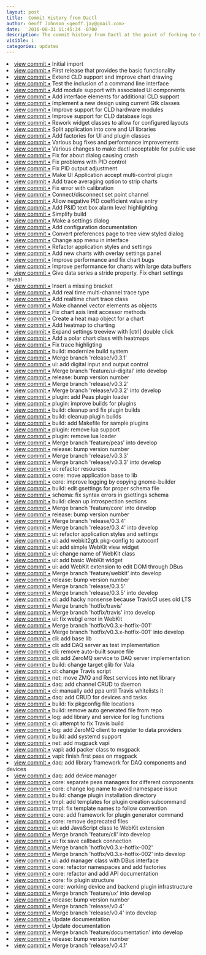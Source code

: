 ```yaml
---
layout: post
title:  Commit History from Dactl
author: Geoff Johnson <geoff.jay@gmail.com>
date:   2016-08-31 11:45:34 -0700
description: The commit history from Dactl at the point of forking to OpenDCS.
visible: 1
categories: updates
---
```


<li> <a href="http://github.com/coanda/dactl/commit/6f4243cea8e8d64260dd9e5fb4ad174df672d5bc">view commit &bull;</a> Initial import</li>
<li> <a href="http://github.com/coanda/dactl/commit/bb14ced5e7cdedfcc53b5f8c1a2a9f95cd20293e">view commit &bull;</a> First release that provides the basic functionality</li>
<li> <a href="http://github.com/coanda/dactl/commit/569fb0cead2f3fdcff70b4605a6d47331c602af5">view commit &bull;</a> Extend CLD support and improve chart drawing</li>
<li> <a href="http://github.com/coanda/dactl/commit/1308cbe9140e3cc29396f390d04c8321be527cb8">view commit &bull;</a> Test the inclusion of a command line interface</li>
<li> <a href="http://github.com/coanda/dactl/commit/289600093ba50ee2bba6029332c5b0929d7234ca">view commit &bull;</a> Add module support with associated UI components</li>
<!--break-->
<li> <a href="http://github.com/coanda/dactl/commit/46de3017d9b3be14f97651f1dea6030683718c9f">view commit &bull;</a> Add interface elements for additional CLD support</li>
<li> <a href="http://github.com/coanda/dactl/commit/a6fc43b32adceb1d871d61bc8146b5bc516807fc">view commit &bull;</a> Implement a new design using current Gtk classes</li>
<li> <a href="http://github.com/coanda/dactl/commit/a9a4313a96325971b155b01856aa991ddc1210a8">view commit &bull;</a> Improve support for CLD hardware modules</li>
<li> <a href="http://github.com/coanda/dactl/commit/65e4df60a715c1602fc2641488abeee9948f74e0">view commit &bull;</a> Improve support for CLD database logs</li>
<li> <a href="http://github.com/coanda/dactl/commit/04a47822ae0071bfc3bbcf807f2a8d60b1e3e40f">view commit &bull;</a> Rework widget classes to allow for configured layouts</li>
<li> <a href="http://github.com/coanda/dactl/commit/fceb1311b64865f3e42675e8b1990aebc733c45e">view commit &bull;</a> Split application into core and UI libraries</li>
<li> <a href="http://github.com/coanda/dactl/commit/ad2a068a2fc1130f8dfa6acac7926f49a8129e79">view commit &bull;</a> Add factories for UI and plugin classes</li>
<li> <a href="http://github.com/coanda/dactl/commit/398991599735c88951f8dd27b67b21d58516e639">view commit &bull;</a> Various bug fixes and performance improvements</li>
<li> <a href="http://github.com/coanda/dactl/commit/920a467a2ccdacf98838137c32265e9c340c79d3">view commit &bull;</a> Various changes to make dactl acceptable for public use</li>
<li> <a href="http://github.com/coanda/dactl/commit/921a4ccdf85f9609681dc4d9b0c82d37726b36fa">view commit &bull;</a> Fix for about dialog causing crash</li>
<li> <a href="http://github.com/coanda/dactl/commit/22c804a2f4e3a07a293c73eadac2401d493c0657">view commit &bull;</a> Fix problems with PID control</li>
<li> <a href="http://github.com/coanda/dactl/commit/0ab202acd03e2216e9d990f9fa18273f4c81ab9a">view commit &bull;</a> Fix PID output adjustment</li>
<li> <a href="http://github.com/coanda/dactl/commit/e319657c74d124df288c3763d3853729f05ed335">view commit &bull;</a> Make UI Application accept multi-control plugin</li>
<li> <a href="http://github.com/coanda/dactl/commit/85271f1ddad63555650224876a705a009ffff391">view commit &bull;</a> Add trace averaging option to strip charts</li>
<li> <a href="http://github.com/coanda/dactl/commit/a680a0847dc82d6ee7c9fddfe7b5b04ce212dad0">view commit &bull;</a> Fix error with calibration</li>
<li> <a href="http://github.com/coanda/dactl/commit/02b70621478e9dd471bd9e4cf69acc9a9c943dbd">view commit &bull;</a> Connect/disconnect set point channel</li>
<li> <a href="http://github.com/coanda/dactl/commit/1802c4c2f211a2f0423a1b21bc9038869b4079ff">view commit &bull;</a> Allow negative PID coefficient value entry</li>
<li> <a href="http://github.com/coanda/dactl/commit/6ed86350b18a552b258b7d3bceae7897772bde66">view commit &bull;</a> Add P&ID text box alarm level highlighting</li>
<li> <a href="http://github.com/coanda/dactl/commit/1faf6e6df122887a69109811ce4d7e23782f543c">view commit &bull;</a> Simplify build</li>
<li> <a href="http://github.com/coanda/dactl/commit/3138fc485d7ff95f505f8675a596021902825137">view commit &bull;</a> Make a settings dialog</li>
<li> <a href="http://github.com/coanda/dactl/commit/334ac256142a441f97d98868eff36036f242c08a">view commit &bull;</a> Add configuration documentation</li>
<li> <a href="http://github.com/coanda/dactl/commit/73086a22035e42685f56c4d6652912c4d0407645">view commit &bull;</a> Convert preferences page to tree view styled dialog</li>
<li> <a href="http://github.com/coanda/dactl/commit/1b2b8c49ff25d92a4a986498e4b152822735ab79">view commit &bull;</a> Change app menu in interface</li>
<li> <a href="http://github.com/coanda/dactl/commit/91bd49e3b7c8d83cb4a26738c8f71cb94e51cf42">view commit &bull;</a> Refactor application styles and settings</li>
<li> <a href="http://github.com/coanda/dactl/commit/0fa7a056441e02a2e106c3ef29cf5900bc8bfce6">view commit &bull;</a> Add new charts with overlay settings panel</li>
<li> <a href="http://github.com/coanda/dactl/commit/bc0964171bed2b4f6431983cc123d91b89a5e769">view commit &bull;</a> Improve performance and fix chart bugs</li>
<li> <a href="http://github.com/coanda/dactl/commit/a4e849519008ed34268ce4a0842c3201f2cfd2d5">view commit &bull;</a> Improve performance for charts with large data buffers</li>
<li> <a href="http://github.com/coanda/dactl/commit/0ec6684d1ea3d1dc969fabe0323f5504b8fca969">view commit &bull;</a> Give data series a stride property. Fix chart settings reveal</li>
<li> <a href="http://github.com/coanda/dactl/commit/de71c17dc37d232b208e7564179baad4b65ef196">view commit &bull;</a> Insert a missing bracket</li>
<li> <a href="http://github.com/coanda/dactl/commit/7a207d1ea1e4ad7946edf26874859fe13d65e866">view commit &bull;</a> Add real time multi-channel trace type</li>
<li> <a href="http://github.com/coanda/dactl/commit/cff21fe4ab183dee54738c0bf5585386fbde00e7">view commit &bull;</a> Add realtime chart trace class</li>
<li> <a href="http://github.com/coanda/dactl/commit/302a2fd0a8ac4118623287b800cf025ccb3b70ad">view commit &bull;</a> Make channel vector elements as objects</li>
<li> <a href="http://github.com/coanda/dactl/commit/d981ae1a69c291b94e789ac8f0c7771a63a3f8c6">view commit &bull;</a> Fix chart axis limit accessor methods</li>
<li> <a href="http://github.com/coanda/dactl/commit/30bc2203aeb26a3bcf856408ac9147e02c54ead8">view commit &bull;</a> Create a heat map object for a chart</li>
<li> <a href="http://github.com/coanda/dactl/commit/859faf76d36a653569a426397433874e8c3595d8">view commit &bull;</a> Add heatmap to charting</li>
<li> <a href="http://github.com/coanda/dactl/commit/c501b7f715c21e546f941205f91b2d32d3a9a441">view commit &bull;</a> Expand settings treeview with [ctrl] double click</li>
<li> <a href="http://github.com/coanda/dactl/commit/d35a95faee5d85fd4079e634ed62490e97ffa3bd">view commit &bull;</a> Add a polar chart class with heatmaps</li>
<li> <a href="http://github.com/coanda/dactl/commit/dfd927e500d8c892e86e917c494815d35c6cff2e">view commit &bull;</a> Fix trace highligting</li>
<li> <a href="http://github.com/coanda/dactl/commit/a449843e0584b6428fe7593f04665ae2721b0d43">view commit &bull;</a> build: modernize build system</li>
<li> <a href="http://github.com/coanda/dactl/commit/3c9e2412d9834398cd13ffa2b3d0d76aec770fdd">view commit &bull;</a> Merge branch 'release/v0.3.1'</li>
<li> <a href="http://github.com/coanda/dactl/commit/216105c8eded2c4407f23476a3d5fda30525e2a8">view commit &bull;</a> ui: add digital input and output control</li>
<li> <a href="http://github.com/coanda/dactl/commit/403f81f1a0aca03ee8f942af7472876156f12be3">view commit &bull;</a> Merge branch 'feature/ui-digital' into develop</li>
<li> <a href="http://github.com/coanda/dactl/commit/46af79e458d985e88b12c87e0dc79fba2fcba545">view commit &bull;</a> release: bump version number</li>
<li> <a href="http://github.com/coanda/dactl/commit/7db85ccd66ea8c6e0184200ad1ac45f386a244ca">view commit &bull;</a> Merge branch 'release/v0.3.2'</li>
<li> <a href="http://github.com/coanda/dactl/commit/4d2406354676f2579f872223ac5813864aa82b10">view commit &bull;</a> Merge branch 'release/v0.3.2' into develop</li>
<li> <a href="http://github.com/coanda/dactl/commit/cb1fc8adc553af54e9a712f62ae5dd6c9ee54ff7">view commit &bull;</a> plugin: add Peas plugin loader</li>
<li> <a href="http://github.com/coanda/dactl/commit/afcc8c2652da28b02e89ef9c1b8c6945214c94ee">view commit &bull;</a> plugin: improve builds for plugins</li>
<li> <a href="http://github.com/coanda/dactl/commit/5b4521df7f68bff7c7296fd342fc12064a8c94a8">view commit &bull;</a> build: cleanup and fix plugin builds</li>
<li> <a href="http://github.com/coanda/dactl/commit/54e4ee29e62a3ad0bcbcbd56604a63ee7fd0b39f">view commit &bull;</a> build: cleanup plugin builds</li>
<li> <a href="http://github.com/coanda/dactl/commit/8ee40a5cea3a9d60b7329789efdf675cac919c03">view commit &bull;</a> build: add Makefile for sample plugins</li>
<li> <a href="http://github.com/coanda/dactl/commit/2bd004e9c6e551c4cbb5c721305e653bb2483823">view commit &bull;</a> plugin: remove lua support</li>
<li> <a href="http://github.com/coanda/dactl/commit/9fcd1f6686f7d39b2c9c35c693417f8f1a34cec7">view commit &bull;</a> plugin: remove lua loader</li>
<li> <a href="http://github.com/coanda/dactl/commit/94aa805999401b77cf480fa9483fe4334d76f95d">view commit &bull;</a> Merge branch 'feature/peas' into develop</li>
<li> <a href="http://github.com/coanda/dactl/commit/92cecbe66d54129fb31476930299adbd66f73026">view commit &bull;</a> release: bump version number</li>
<li> <a href="http://github.com/coanda/dactl/commit/ccaac1f9999e0e9f326778a3e5c5e7c84f93efb4">view commit &bull;</a> Merge branch 'release/v0.3.3'</li>
<li> <a href="http://github.com/coanda/dactl/commit/8176c591663605805fa869cab44999e75e206458">view commit &bull;</a> Merge branch 'release/v0.3.3' into develop</li>
<li> <a href="http://github.com/coanda/dactl/commit/6d5965b29087e4d366cd21311a949fd29dc0202c">view commit &bull;</a> ui: refactor resources</li>
<li> <a href="http://github.com/coanda/dactl/commit/b1bd0b8b16e59b37ecce2deaf82544fdcc6378b9">view commit &bull;</a> core: move application base to lib</li>
<li> <a href="http://github.com/coanda/dactl/commit/3066f796dfbd2cbb73d9a46706da715cfdfa9bf6">view commit &bull;</a> core: improve logging by copying gnome-builder</li>
<li> <a href="http://github.com/coanda/dactl/commit/4e2c4de7c9f76bd3bf937e35e232ae930fa1dc0a">view commit &bull;</a> build: edit gsettings for proper schema file</li>
<li> <a href="http://github.com/coanda/dactl/commit/92c156b4e1e5bf61ca5554010d0f0daf1584bdc2">view commit &bull;</a> schema: fix syntax errors in gsettings schema</li>
<li> <a href="http://github.com/coanda/dactl/commit/125f7e53a52fcf0b150570f1a7c0e9c7e91f8e7e">view commit &bull;</a> build: clean up introspection sections</li>
<li> <a href="http://github.com/coanda/dactl/commit/73098accf4b1b217f6cc347ea483f6def0c74ee9">view commit &bull;</a> Merge branch 'feature/core' into develop</li>
<li> <a href="http://github.com/coanda/dactl/commit/aa67b0b2a154a5b57aaaba3fca7cc0325756965a">view commit &bull;</a> release: bump version number</li>
<li> <a href="http://github.com/coanda/dactl/commit/b26721c8c289e7090e749280ce817f524dcfeec8">view commit &bull;</a> Merge branch 'release/0.3.4'</li>
<li> <a href="http://github.com/coanda/dactl/commit/676019c8af7a17562b338709629369e5c2c275e8">view commit &bull;</a> Merge branch 'release/0.3.4' into develop</li>
<li> <a href="http://github.com/coanda/dactl/commit/b1e28db98fe7057162e2ce36ca9a655a07c98f01">view commit &bull;</a> ui: refactor application styles and settings</li>
<li> <a href="http://github.com/coanda/dactl/commit/61dce064ea238f95260cd90ad2f35ef73c7eaa9d">view commit &bull;</a> ui: add webkit2gtk pkg-config to autoconf</li>
<li> <a href="http://github.com/coanda/dactl/commit/6837a74bf126e460163faac425b78f82cbf8bd07">view commit &bull;</a> ui: add simple WebKit view widget</li>
<li> <a href="http://github.com/coanda/dactl/commit/a3be3550593b26e8ae12c6f2d38b9313727e6133">view commit &bull;</a> ui: change name of WebKit class</li>
<li> <a href="http://github.com/coanda/dactl/commit/339dc66091b63bc7fd1450e5d59fb1a7dd96f96c">view commit &bull;</a> ui: add basic WebKit widget</li>
<li> <a href="http://github.com/coanda/dactl/commit/a5a1d66e2a3a6f9eda149b2eeb73ac4b82eea330">view commit &bull;</a> ui: add WebKit extension to edit DOM through DBus</li>
<li> <a href="http://github.com/coanda/dactl/commit/29e5a598a2515903b8396442d93702559db48fa7">view commit &bull;</a> Merge branch 'feature/webkit' into develop</li>
<li> <a href="http://github.com/coanda/dactl/commit/528c2529d508d3fc6e89019141abd88305fd709a">view commit &bull;</a> release: bump version number</li>
<li> <a href="http://github.com/coanda/dactl/commit/aa73819e462ee4d661167f75d2f5ea1953e64462">view commit &bull;</a> Merge branch 'release/0.3.5'</li>
<li> <a href="http://github.com/coanda/dactl/commit/09a2c145b562a702784876b67ad8de67620e9072">view commit &bull;</a> Merge branch 'release/0.3.5' into develop</li>
<li> <a href="http://github.com/coanda/dactl/commit/d5971d5494e8c655152941b221a6ad6d9fa28a47">view commit &bull;</a> ci: add hacky nonsense because TravisCI uses old LTS</li>
<li> <a href="http://github.com/coanda/dactl/commit/ed299f5d41aedc3e2b61b0ea470f54b6cd110ba0">view commit &bull;</a> Merge branch 'hotfix/travis'</li>
<li> <a href="http://github.com/coanda/dactl/commit/ef54fab6d5626b68ff45cfaa7e6707e549085e25">view commit &bull;</a> Merge branch 'hotfix/travis' into develop</li>
<li> <a href="http://github.com/coanda/dactl/commit/32c587fa8c834cbdcdafbf4dff5accd41cdc2040">view commit &bull;</a> ui: fix webgl error in WebKit</li>
<li> <a href="http://github.com/coanda/dactl/commit/bc90ddbf0aa8c54f4d820aed77c35bd0707f760a">view commit &bull;</a> Merge branch 'hotfix/v0.3.x-hotfix-001'</li>
<li> <a href="http://github.com/coanda/dactl/commit/a74877f2ba60aa977f64b7df5c97dc2b31dfce73">view commit &bull;</a> Merge branch 'hotfix/v0.3.x-hotfix-001' into develop</li>
<li> <a href="http://github.com/coanda/dactl/commit/b850133439ff3cca8bd92ab5ec97aa9f70017d15">view commit &bull;</a> cli: add base lib</li>
<li> <a href="http://github.com/coanda/dactl/commit/718ba8200c4507d2d0559c9784ea4637379d3f8f">view commit &bull;</a> cli: add DAQ server as test implementation</li>
<li> <a href="http://github.com/coanda/dactl/commit/903f3c5fb08220ae647bca84d518d2ab4b94e59a">view commit &bull;</a> cli: remove auto-built source file</li>
<li> <a href="http://github.com/coanda/dactl/commit/d2a019665d4be534f1f1984bafe28972fd073b84">view commit &bull;</a> cli: add ZeroMQ service to DAQ server implementation</li>
<li> <a href="http://github.com/coanda/dactl/commit/849a602a60b1c8c6974554ad246b616605bd72a8">view commit &bull;</a> build: change target glib for Vala</li>
<li> <a href="http://github.com/coanda/dactl/commit/3cef40ff2c7f7a00640ea0600189ae74dcb76aa6">view commit &bull;</a> ci: change Travis script</li>
<li> <a href="http://github.com/coanda/dactl/commit/913b388e7fc3f670d8a9afbfe4cfdb2d5fc47099">view commit &bull;</a> net: move ZMQ and Rest services into net library</li>
<li> <a href="http://github.com/coanda/dactl/commit/0ba08e311931d677d3d713309a4bec0c6132c8ad">view commit &bull;</a> daq: add channel CRUD to daemon</li>
<li> <a href="http://github.com/coanda/dactl/commit/d638555ccced79e5c4b8e70c9a28feae6477cc9c">view commit &bull;</a> ci: manually add ppa until Travis whitelists it</li>
<li> <a href="http://github.com/coanda/dactl/commit/5affe76f7e893940ee7125ea6bc3ae97ea2c67de">view commit &bull;</a> daq: add CRUD for devices and tasks</li>
<li> <a href="http://github.com/coanda/dactl/commit/38f9e56bce35441f6d402659c3cd234bd03c664a">view commit &bull;</a> build: fix pkgconfig file locations</li>
<li> <a href="http://github.com/coanda/dactl/commit/0823346f70a54dbbe9db9c4019045e0fbbb00824">view commit &bull;</a> build: remove auto generated file from repo</li>
<li> <a href="http://github.com/coanda/dactl/commit/5a80ba678b549263836a8f37cfb9c95de3e7a2e7">view commit &bull;</a> log: add library and service for log functions</li>
<li> <a href="http://github.com/coanda/dactl/commit/9f8fb07ae2229e6f5648417f9739eb7bb5c8d883">view commit &bull;</a> ci: attempt to fix Travis build</li>
<li> <a href="http://github.com/coanda/dactl/commit/fb497d79532214a6d376691a5f26ef16efa3c2d1">view commit &bull;</a> log: add ZeroMQ client to register to data providers</li>
<li> <a href="http://github.com/coanda/dactl/commit/5ec94f9616289c9d3d2e838ffb4b2989e47f5f5f">view commit &bull;</a> build: add systemd support</li>
<li> <a href="http://github.com/coanda/dactl/commit/74a06dbfaa9f0faa691a001d0e50975848d14e66">view commit &bull;</a> net: add msgpack vapi</li>
<li> <a href="http://github.com/coanda/dactl/commit/19d891b6fac78df2745073abcf712958f3aea23c">view commit &bull;</a> vapi: add packer class to msgpack</li>
<li> <a href="http://github.com/coanda/dactl/commit/33f74233cdf519fe54e707241be48cf52c7a04f5">view commit &bull;</a> vapi: finish first pass on msgpack</li>
<li> <a href="http://github.com/coanda/dactl/commit/63a2d16a7b5df6fe46e690bd3551f9d1eb1b1378">view commit &bull;</a> daq: add library framework for DAQ components and devices</li>
<li> <a href="http://github.com/coanda/dactl/commit/a61413b774e1452a1027b7d2fe4960850148b4ff">view commit &bull;</a> daq: add device manager</li>
<li> <a href="http://github.com/coanda/dactl/commit/99b265cf130f43f02c8be092845a395bb63f2e56">view commit &bull;</a> core: separate peas managers for different components</li>
<li> <a href="http://github.com/coanda/dactl/commit/d1da06ca3abea4125ed2ef2b9a8b4b7671701683">view commit &bull;</a> core: change log name to avoid namespace issue</li>
<li> <a href="http://github.com/coanda/dactl/commit/e7edd7a7dfa0b583c3482cf881484330350acab5">view commit &bull;</a> build: change plugin installation directory</li>
<li> <a href="http://github.com/coanda/dactl/commit/c43fd9e5bf2916f60f38c2fa8d0c852eeaf124b4">view commit &bull;</a> tmpl: add templates for plugin creation subcommand</li>
<li> <a href="http://github.com/coanda/dactl/commit/14e43fd890ed9586a7c6b31d28260c2ef1ae44d9">view commit &bull;</a> tmpl: fix template names to follow convention</li>
<li> <a href="http://github.com/coanda/dactl/commit/401fb00fd946b7c0b26bcaca1f52e07ed46384f6">view commit &bull;</a> core: add framework for plugin generator command</li>
<li> <a href="http://github.com/coanda/dactl/commit/c16f5179fab83d36e393c3c4e04dd9f8445009e1">view commit &bull;</a> core: remove deprecated files</li>
<li> <a href="http://github.com/coanda/dactl/commit/6f9a670a3fc2847031a1ab0245577c6771244c71">view commit &bull;</a> ui: add JavaScript class to WebKit extension</li>
<li> <a href="http://github.com/coanda/dactl/commit/816f099d0b9113383310ba3857a8a88491d7c5fe">view commit &bull;</a> Merge branch 'feature/cli' into develop</li>
<li> <a href="http://github.com/coanda/dactl/commit/9beb2eaddc982ee200cb7c0ecca52431df7b4737">view commit &bull;</a> ui: fix save callback connection</li>
<li> <a href="http://github.com/coanda/dactl/commit/29d6a7fc857a0e6b77486fe87ddba9fa6dd318a0">view commit &bull;</a> Merge branch 'hotfix/v0.3.x-hotfix-002'</li>
<li> <a href="http://github.com/coanda/dactl/commit/4ac46c03c96325f002e8dfbc7a04059e1e52fecd">view commit &bull;</a> Merge branch 'hotfix/v0.3.x-hotfix-002' into develop</li>
<li> <a href="http://github.com/coanda/dactl/commit/f24b041a5941019a49bd7bc0139e603bb02a9a34">view commit &bull;</a> ui: add manager class with DBus interface</li>
<li> <a href="http://github.com/coanda/dactl/commit/78b39bb2db90eb3086e4a0afbd413c928183d71e">view commit &bull;</a> core: refactor namespaces and add factories</li>
<li> <a href="http://github.com/coanda/dactl/commit/71876c5f9c996ea84e7d440477d40fa2dc1ec4a7">view commit &bull;</a> core: refactor and add API documentation</li>
<li> <a href="http://github.com/coanda/dactl/commit/437baabfd7c9cd6ee2524e661bf65e62289c6c5e">view commit &bull;</a> core: fix plugin structure</li>
<li> <a href="http://github.com/coanda/dactl/commit/c60a9cfc831880b22c181065ecbc88ad280b9604">view commit &bull;</a> core: working device and backend plugin infrastructure</li>
<li> <a href="http://github.com/coanda/dactl/commit/3c7e8215bd67afa6a448d7ef9aef94c0d32eb421">view commit &bull;</a> Merge branch 'feature/ux' into develop</li>
<li> <a href="http://github.com/coanda/dactl/commit/305046fa0cc2dcb9096b2c20701b5667a5a08453">view commit &bull;</a> release: bump version number</li>
<li> <a href="http://github.com/coanda/dactl/commit/b1f63d6d8b2e9a7e025d15b403b4fab4352b6d42">view commit &bull;</a> Merge branch 'release/v0.4'</li>
<li> <a href="http://github.com/coanda/dactl/commit/95d67fb38bef597ae12c889529a868616c5e25e1">view commit &bull;</a> Merge branch 'release/v0.4' into develop</li>
<li> <a href="http://github.com/coanda/dactl/commit/d028bb4502e05b4b494d8b04868dd74c5469f804">view commit &bull;</a> Update documentation</li>
<li> <a href="http://github.com/coanda/dactl/commit/f1686098c6cba7604fd57144e3ae591bf9a15ffe">view commit &bull;</a> Update documentation</li>
<li> <a href="http://github.com/coanda/dactl/commit/ec617b5c4b9a031c4f74400b4ceb4267ef2e7e92">view commit &bull;</a> Merge branch 'feature/documentation' into develop</li>
<li> <a href="http://github.com/coanda/dactl/commit/7144d97d70dac72d3db80d40970f88b6dcad7121">view commit &bull;</a> release: bump version number</li>
<li> <a href="http://github.com/coanda/dactl/commit/05473d5016f42c7cc7b2b847b8d88fb438060673">view commit &bull;</a> Merge branch 'release/v0.4.1'</li>
